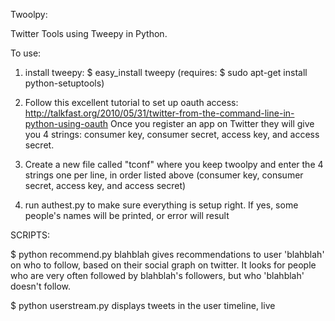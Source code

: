 Twoolpy: 

Twitter Tools using Tweepy in Python. 

To use:

1. install tweepy:
$ easy_install tweepy
(requires: $ sudo apt-get install python-setuptools)

2. Follow this excellent tutorial to set up oauth access:
http://talkfast.org/2010/05/31/twitter-from-the-command-line-in-python-using-oauth 
Once you register an app on Twitter they will give you 4 strings: consumer key, consumer secret, access key, and access secret. 

3. Create a new file called "tconf" where you keep twoolpy and enter the 4 strings one per line, in order listed above (consumer key, consumer secret, access key, and access secret)

4. run authest.py to make sure everything is setup right. If yes, some people's names will be printed, or error will result



SCRIPTS:

$ python recommend.py blahblah
gives recommendations to user 'blahblah' on who to follow, based on their social graph on twitter. It looks for people who are very often followed by blahblah's followers, but who 'blahblah' doesn't follow. 

$ python userstream.py
displays tweets in the user timeline, live

